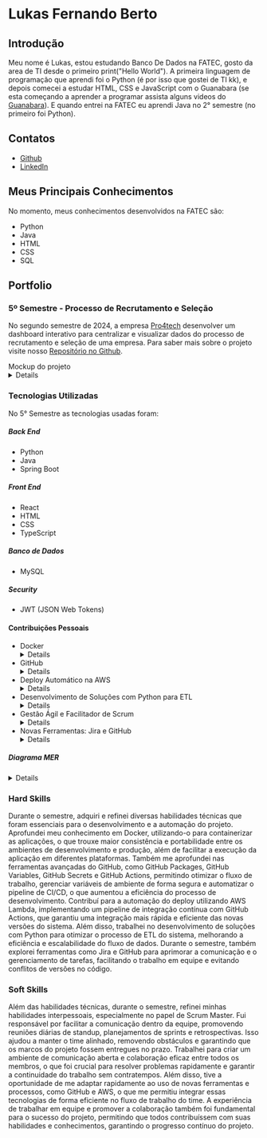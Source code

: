 # Lukas Fernando Berto

## Introdução
Meu nome é Lukas, estou estudando Banco De Dados na FATEC, gosto da area de TI desde o primeiro print("Hello World"). A primeira linguagem de programação que aprendi foi o Python (é por isso que gostei de TI kk), e depois comecei a estudar HTML, CSS e JavaScript com o Guanabara (se esta começando a aprender a programar assista alguns videos do [Guanabara](https://www.youtube.com/@CursoemVideo)). E quando entrei na FATEC eu aprendi Java no 2° semestre (no primeiro foi Python).

## Contatos
* [Github](https://github.com/LukasFernando)
* [LinkedIn](https://www.linkedin.com/)

## Meus Principais Conhecimentos
No momento, meus conhecimentos desenvolvidos na FATEC são:
* Python
* Java
* HTML
* CSS
* SQL

## Portfolio
### 5º Semestre - Processo de Recrutamento e Seleção
No segundo semestre de 2024, a empresa [Pro4tech](https://www.pro4tech.com.br/) desenvolver um dashboard interativo para centralizar e visualizar dados do processo de recrutamento e seleção de uma empresa. Para saber mais sobre o projeto visite nosso [Repositório no Github](https://github.com/LukasFernando/FATEC-API-5_Semestre-Main-Localhost/tree/main).

<div> Mockup do projeto </div>
<details>

[Screencast from 2024-09-29 22-07-52.webm](https://github.com/user-attachments/assets/030b4637-d812-46d1-9c0b-a8343941f8b8)

</details>

### Tecnologias Utilizadas
No 5° Semestre as tecnologias usadas foram: 
##### **Back End**
  * Python
  * Java
  * Spring Boot
##### **Front End** 
  * React
  * HTML
  * CSS
  * TypeScript
##### **Banco de Dados** 
  * MySQL
##### **Security**
  * JWT (JSON Web Tokens)

#### Contribuições Pessoais
* Docker <details> Durante o semestre, aprendi a utilizar o Docker para containerizar as aplicações do projeto, o que melhorou a consistência e a portabilidade do ambiente de desenvolvimento e produção, facilitando a execução em diferentes plataformas e aumentando a eficiência da equipe. </details>
* GitHub <details> Ao longo do semestre, me aprofundei no uso de ferramentas avançadas do GitHub, como GitHub Packages, GitHub Variables, GitHub Secrets e GitHub Actions. Estas ferramentas foram essenciais para otimizar o fluxo de trabalho, gerenciar variáveis de ambiente de forma segura e automatizar o pipeline de CI/CD. </details>
* Deploy Automático na AWS <details> Contribuí para a automação do deploy na AWS utilizando Lambda. Utilizando o GitHub Actions, implementei um pipeline de integração contínua para realizar o deploy automático da imagem Docker diretamente na instância Lambda, garantindo uma integração mais rápida e eficiente das novas versões do sistema. </details>
* Desenvolvimento de Soluções com Python para ETL <details> Durante o segundo semestre de 2024, colaborei com a equipe trazendo ideias e soluções para o processo de ETL do sistema, utilizando Python. Contribuí para otimizar o fluxo de dados, garantindo maior eficiência e escalabilidade no processamento. </details>
* Gestão Ágil e Facilitador de Scrum <details> Como Scrum Master, fui responsável por facilitar a comunicação entre os membros da equipe, removendo obstáculos que impediam o progresso. Promovi reuniões diárias de standups, planos de sprints e retrospectivas, o que contribuiu para melhorar a eficiência do time e garantir que entregássemos os marcos do projeto no tempo estipulado. </details>
* Novas Ferramentas: Jira e GitHub <details> Durante o segundo semestre de 2024, explorei e me familiarizei com diversas ferramentas que se tornaram essenciais para o meu trabalho como Desenvolvedor. Aprofundei meu conhecimento no GitHub e Jira, utilizando para acompanhar o desenvolvimento das outras pessoas e evitando conflitos de versões do projeto por meio da comunicação com a equipe de desenvolvimento de maneira mais eficaz. </details>

##### Diagrama MER   
<details>

![image](https://github.com/user-attachments/assets/1c3f0ad0-8954-49be-b26e-a065e78e5f01)

</details>

### Hard Skills
Durante o semestre, adquiri e refinei diversas habilidades técnicas que foram essenciais para o desenvolvimento e a automação do projeto. Aprofundei meu conhecimento em Docker, utilizando-o para containerizar as aplicações, o que trouxe maior consistência e portabilidade entre os ambientes de desenvolvimento e produção, além de facilitar a execução da aplicação em diferentes plataformas. Também me aprofundei nas ferramentas avançadas do GitHub, como GitHub Packages, GitHub Variables, GitHub Secrets e GitHub Actions, permitindo otimizar o fluxo de trabalho, gerenciar variáveis de ambiente de forma segura e automatizar o pipeline de CI/CD, o que aumentou a eficiência do processo de desenvolvimento. Contribuí para a automação do deploy utilizando AWS Lambda, implementando um pipeline de integração contínua com GitHub Actions, que garantiu uma integração mais rápida e eficiente das novas versões do sistema. Além disso, trabalhei no desenvolvimento de soluções com Python para otimizar o processo de ETL do sistema, melhorando a eficiência e escalabilidade do fluxo de dados. Durante o semestre, também explorei ferramentas como Jira e GitHub para aprimorar a comunicação e o gerenciamento de tarefas, facilitando o trabalho em equipe e evitando conflitos de versões no código.

### Soft Skills
Além das habilidades técnicas, durante o semestre, refinei minhas habilidades interpessoais, especialmente no papel de Scrum Master. Fui responsável por facilitar a comunicação dentro da equipe, promovendo reuniões diárias de standup, planejamentos de sprints e retrospectivas. Isso ajudou a manter o time alinhado, removendo obstáculos e garantindo que os marcos do projeto fossem entregues no prazo. Trabalhei para criar um ambiente de comunicação aberta e colaboração eficaz entre todos os membros, o que foi crucial para resolver problemas rapidamente e garantir a continuidade do trabalho sem contratempos. Além disso, tive a oportunidade de me adaptar rapidamente ao uso de novas ferramentas e processos, como GitHub e AWS, o que me permitiu integrar essas tecnologias de forma eficiente no fluxo de trabalho do time. A experiência de trabalhar em equipe e promover a colaboração também foi fundamental para o sucesso do projeto, permitindo que todos contribuíssem com suas habilidades e conhecimentos, garantindo o progresso contínuo do projeto.
